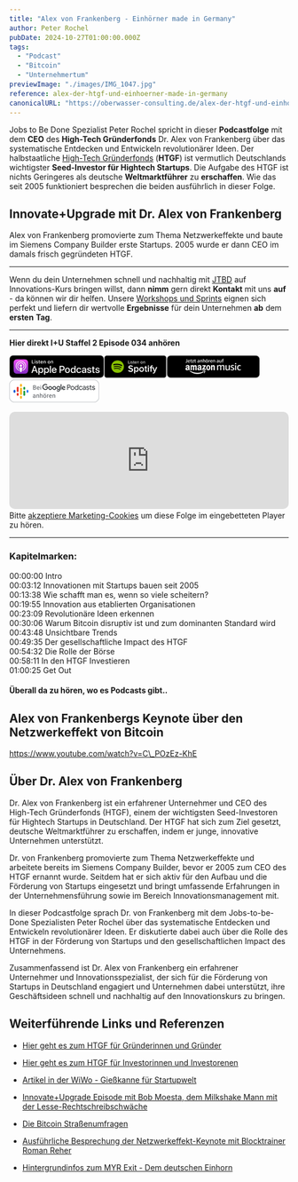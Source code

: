 ```yaml
---
title: "Alex von Frankenberg - Einhörner made in Germany"
author: Peter Rochel
pubDate: 2024-10-27T01:00:00.000Z
tags:
  - "Podcast"
  - "Bitcoin"
  - "Unternehmertum"
previewImage: "./images/IMG_1047.jpg"
reference: alex-der-htgf-und-einhoerner-made-in-germany
canonicalURL: "https://oberwasser-consulting.de/alex-der-htgf-und-einhoerner-made-in-germany"
---
```


Jobs to Be Done Spezialist Peter Rochel spricht in dieser **Podcastfolge** mit dem **CEO** des **High-Tech Gründerfonds** Dr. Alex von Frankenberg über das systematische Entdecken und Entwickeln revolutionärer Ideen. Der halbstaatliche [High-Tech Gründerfonds](https://www.htgf.de/de/) (**HTGF**) ist vermutlich Deutschlands wichtigster **Seed-Investor für Hightech Startups**. Die Aufgabe des HTGF ist nichts Geringeres als deutsche **Weltmarktführer** zu **erschaffen**. Wie das seit 2005 funktioniert besprechen die beiden ausführlich in dieser Folge.

## Innovate+Upgrade mit Dr. Alex von Frankenberg

Alex von Frankenberg promovierte zum Thema Netzwerkeffekte und baute im Siemens Company Builder erste Startups. 2005 wurde er dann CEO im damals frisch gegründeten HTGF.

* * *

Wenn du dein Unternehmen schnell und nachhaltig mit [JTBD](/der-job-to-be-done-jtbd/) auf Innovations-Kurs bringen willst, dann **nimm** gern direkt **Kontakt** mit uns **auf** - da können wir dir helfen. Unsere [Workshops und Sprints](/leistungen) eignen sich perfekt und liefern dir wertvolle **Ergebnisse** für dein Unternehmen **ab** dem **ersten** **Tag**.

* * *

**Hier direkt I+U Staffel 2 Episode 034 anhören**

[![](images/listen-on-apple-podcast.png)](https://podcasts.apple.com/de/podcast/alex-von-frankenberg-einhörner-made-in-germany/id1354901024?i=1000549393546&itsct=podcast_box&itscg=30200&ls=1)[![](images/listen-on-spotify.png)](https://open.spotify.com/episode/1qM8i7F4xWeeIzYu25tpkw?si=EeCpjzaaT2WmVsJMNmunuw)[![](images/ListenOn_AmazonMusic_button_Black_RGB_5X_DE-300x73.png)](https://music.amazon.de/podcasts/4838bd28-7b97-4912-80cb-de39a6c75654/episodes/f998186b-57b7-40bc-99b1-224ea064aaab/innovate-upgrade-alex-von-frankenberg---einhörner-made-in-germany)[![jobs to be done podcast](images/DE_Google_Podcasts_Badge_8x-300x76.png)](https://podcasts.google.com/feed/aHR0cHM6Ly96dW04cnkucG9kY2FzdGVyLmRlL29iZXJ3YXNzZXIucnNz/episode/cG9kLTNiZDMxOGQzOTI5NmM4N2VlMzdhNjEzYWY4NDg?sa=X&ved=0CAUQkfYCahcKEwjIy-65p8iCAxUAAAAAHQAAAAAQAQ)

<iframe data-osano="MARKETING" src="https://embed.podcasts.apple.com/us/podcast/alex-von-frankenberg-einh%C3%B6rner-made-in-germany/id1354901024?i=1000549393546&amp;itsct=podcast_box_player&amp;itscg=30200&amp;ls=1&amp;theme=auto" height="175px" frameborder="0" sandbox="allow-forms allow-popups allow-same-origin allow-scripts allow-top-navigation-by-user-activation" allow="autoplay *; encrypted-media *;" style="width: 100%; max-width: 660px; overflow: hidden; border-top-left-radius: 10px; border-top-right-radius: 10px; border-bottom-right-radius: 10px; border-bottom-left-radius: 10px; background-color: transparent;"></iframe>

<div class="cookieconsent-optout-marketing">
  Bitte <a href="javascript:Osano.cm.showDialog()">akzeptiere Marketing-Cookies</a> um diese Folge im eingebetteten Player zu hören.
</div>

* * *

### Kapitelmarken:

00:00:00 Intro<br>
00:03:12 Innovationen mit Startups bauen seit 2005<br>
00:13:38 Wie schafft man es, wenn so viele scheitern?<br>
00:19:55 Innovation aus etablierten Organisationen<br>
00:23:09 Revolutionäre Ideen erkennen<br>
00:30:06 Warum Bitcoin disruptiv ist und zum dominanten Standard wird<br>
00:43:48 Unsichtbare Trends<br>
00:49:35 Der gesellschaftliche Impact des HTGF<br>
00:54:32 Die Rolle der Börse<br>
00:58:11 In den HTGF Investieren<br>
01:00:25 Get Out

#### Überall da zu hören, wo es Podcasts gibt..

## Alex von Frankenbergs Keynote über den Netzwerkeffekt von Bitcoin

https://www.youtube.com/watch?v=C\_POzEz-KhE

## Über Dr. Alex von Frankenberg

Dr. Alex von Frankenberg ist ein erfahrener Unternehmer und CEO des High-Tech Gründerfonds (HTGF), einem der wichtigsten Seed-Investoren für Hightech Startups in Deutschland. Der HTGF hat sich zum Ziel gesetzt, deutsche Weltmarktführer zu erschaffen, indem er junge, innovative Unternehmen unterstützt.

Dr. von Frankenberg promovierte zum Thema Netzwerkeffekte und arbeitete bereits im Siemens Company Builder, bevor er 2005 zum CEO des HTGF ernannt wurde. Seitdem hat er sich aktiv für den Aufbau und die Förderung von Startups eingesetzt und bringt umfassende Erfahrungen in der Unternehmensführung sowie im Bereich Innovationsmanagement mit.

In dieser Podcastfolge sprach Dr. von Frankenberg mit dem Jobs-to-be-Done Spezialisten Peter Rochel über das systematische Entdecken und Entwickeln revolutionärer Ideen. Er diskutierte dabei auch über die Rolle des HTGF in der Förderung von Startups und den gesellschaftlichen Impact des Unternehmens.

Zusammenfassend ist Dr. Alex von Frankenberg ein erfahrener Unternehmer und Innovationsspezialist, der sich für die Förderung von Startups in Deutschland engagiert und Unternehmen dabei unterstützt, ihre Geschäftsideen schnell und nachhaltig auf den Innovationskurs zu bringen.

## Weiterführende Links und Referenzen

- [Hier geht es zum HTGF für Gründerinnen und Gründer](https://www.htgf.de/de/gruender/)

- [Hier geht es zum HTGF für Investorinnen und Investorenen](https://www.htgf.de/de/investoren/)

- [Artikel in der WiWo - Gießkanne für Startupwelt](https://www.wiwo.de/my/erfolg/gruender/high-tech-gruenderfonds-giesskanne-fuer-die-gruenderwelt/27381988.html?ticket=ST-3040895-1SXNuBZgOqAMzuVeLzU2-ap1)

- [Innovate+Upgrade Episode mit Bob Moesta, dem Milkshake Mann mit der Lesse-Rechtschreibschwäche](https://oberwasser-consulting.de/podcast029/)

- [Die Bitcoin Straßenumfragen](https://oberwasser-consulting.de/open-source-jtbd-research/)

- [Ausführliche Besprechung der Netzwerkeffekt-Keynote mit Blocktrainer Roman Reher](https://www.youtube.com/watch?v=BpPjrUNHjqg)

- [Hintergrundinfos zum MYR Exit - Dem deutschen Einhorn](https://www.htgf.de/de/htgf-exit-myr-gmbh/)
